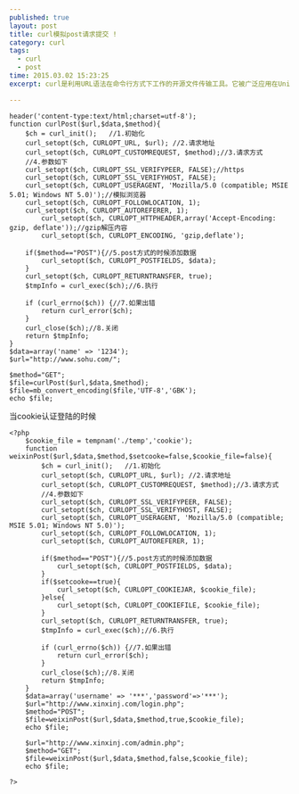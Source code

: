 ```yaml
---
published: true
layout: post
title: curl模拟post请求提交 !
category: curl
tags: 
  - curl
  - post
time: 2015.03.02 15:23:25
excerpt: curl是利用URL语法在命令行方式下工作的开源文件传输工具。它被广泛应用在Unix、多种Linux发行版中，并且有DOS和Win32、Win64下的移植版本。设计方法获得页面使用命令：curl http://curl.haxx.se 这是最简单的使用方法。

---
```

<pre><code>header('content-type:text/html;charset=utf-8');
function curlPost($url,$data,$method){
    $ch = curl_init();   //1.初始化
    curl_setopt($ch, CURLOPT_URL, $url); //2.请求地址
    curl_setopt($ch, CURLOPT_CUSTOMREQUEST, $method);//3.请求方式
    //4.参数如下
    curl_setopt($ch, CURLOPT_SSL_VERIFYPEER, FALSE);//https
    curl_setopt($ch, CURLOPT_SSL_VERIFYHOST, FALSE);
    curl_setopt($ch, CURLOPT_USERAGENT, 'Mozilla/5.0 (compatible; MSIE 5.01; Windows NT 5.0)');//模拟浏览器
    curl_setopt($ch, CURLOPT_FOLLOWLOCATION, 1);
    curl_setopt($ch, CURLOPT_AUTOREFERER, 1);
        curl_setopt($ch, CURLOPT_HTTPHEADER,array('Accept-Encoding: gzip, deflate'));//gzip解压内容
        curl_setopt($ch, CURLOPT_ENCODING, 'gzip,deflate');

    if($method=="POST"){//5.post方式的时候添加数据
        curl_setopt($ch, CURLOPT_POSTFIELDS, $data);
    }
    curl_setopt($ch, CURLOPT_RETURNTRANSFER, true);
    $tmpInfo = curl_exec($ch);//6.执行

    if (curl_errno($ch)) {//7.如果出错
        return curl_error($ch);
    }
    curl_close($ch);//8.关闭
    return $tmpInfo;
}
$data=array('name' =&gt; '1234');
$url="http://www.sohu.com/";

$method="GET";
$file=curlPost($url,$data,$method);
$file=mb_convert_encoding($file,'UTF-8','GBK');
echo $file;
</code></pre>

<p>当cookie认证登陆的时候</p>

<pre><code>&lt;?php
    $cookie_file = tempnam('./temp','cookie');
    function weixinPost($url,$data,$method,$setcooke=false,$cookie_file=false){
        $ch = curl_init();   //1.初始化
        curl_setopt($ch, CURLOPT_URL, $url); //2.请求地址
        curl_setopt($ch, CURLOPT_CUSTOMREQUEST, $method);//3.请求方式
        //4.参数如下
        curl_setopt($ch, CURLOPT_SSL_VERIFYPEER, FALSE);
        curl_setopt($ch, CURLOPT_SSL_VERIFYHOST, FALSE);
        curl_setopt($ch, CURLOPT_USERAGENT, 'Mozilla/5.0 (compatible; MSIE 5.01; Windows NT 5.0)');
        curl_setopt($ch, CURLOPT_FOLLOWLOCATION, 1);
        curl_setopt($ch, CURLOPT_AUTOREFERER, 1);

        if($method=="POST"){//5.post方式的时候添加数据
            curl_setopt($ch, CURLOPT_POSTFIELDS, $data);
        }
        if($setcooke==true){
            curl_setopt($ch, CURLOPT_COOKIEJAR, $cookie_file);
        }else{
            curl_setopt($ch, CURLOPT_COOKIEFILE, $cookie_file);
        }
        curl_setopt($ch, CURLOPT_RETURNTRANSFER, true);
        $tmpInfo = curl_exec($ch);//6.执行

        if (curl_errno($ch)) {//7.如果出错
            return curl_error($ch);
        }
        curl_close($ch);//8.关闭
        return $tmpInfo;
    }
    $data=array('username' =&gt; '***','password'=&gt;'***');
    $url="http://www.xinxinj.com/login.php";
    $method="POST";
    $file=weixinPost($url,$data,$method,true,$cookie_file);
    echo $file;

    $url="http://www.xinxinj.com/admin.php";
    $method="GET";
    $file=weixinPost($url,$data,$method,false,$cookie_file);
    echo $file;

?&gt;  <span id="transmark" style="display: none; width: 0px; height: 0px;"></span>
</code></pre>